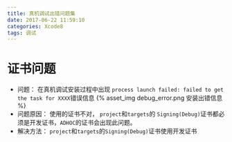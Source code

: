 ```yaml
---
title: 真机调试出错问题集
date: 2017-06-22 11:59:10
categories: Xcode8
tags: 调试
---
```


# 证书问题 

* 问题：
    在真机调试安装过程中出现  `process launch failed: failed to get the task for XXXX`错误信息 
{% asset_img debug_error.png  安装出错信息 %}
* 问题原因：
    使用的证书不对，  `project`和`targets`的 `Signing(Debug)`证书都必须是开发证书，`ADHOC`的证书会出现此问题。
* 解决方法：
    `project`和`targets`的`Signing(Debug)`证书使用开发证书


